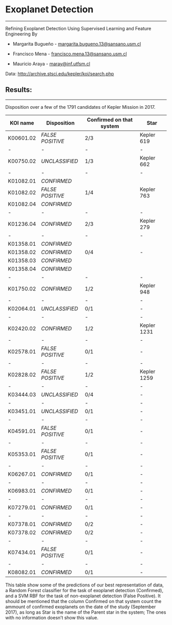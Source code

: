 # Exoplanet Detection
---
Refining Exoplanet Detection Using Supervised Learning and Feature Engineering
By
* Margarita Bugueño - margarita.bugueno.13@sansano.usm.cl

* Francisco Mena - francisco.mena.13@sansano.usm.cl

* Mauricio Araya - maray@inf.utfsm.cl

Data: http://archive.stsci.edu/kepler/koi/search.php

## Results:
---
Disposition over a few of the 1791 candidates of Kepler Mission in 2017.

|**KOI name**|**Disposition**|Confirmed on that system|**Star**|
|-----|-----|-----|-----|
|K00601.02|*FALSE POSITIVE*|2/3|Kepler 619|
|-|-|-|-|
| K00750.02 |*UNCLASSIFIED*| 1/3 | Kepler 662 |
|-|-|-|-|
| K01082.01 |*CONFIRMED*|  |  |
| K01082.02 |*FALSE POSITIVE*| 1/4 | Kepler 763 |
| K01082.04 |*CONFIRMED*|  |  |
|-|-|-|-|
| K01236.04 |*CONFIRMED*| 2/3 | Kepler 279 |
|-|-|-|-| 
| K01358.01 |*CONFIRMED*|  |  |
| K01358.02 |*CONFIRMED*| 0/4 | - |
| K01358.03 |*CONFIRMED*|  |  |
| K01358.04 |*CONFIRMED*|  | |
|-|-|-|-|
| K01750.02 |*CONFIRMED*| 1/2 | Kepler 948 |
|-|-|-|-|
| K02064.01 |*UNCLASSIFIED*| 0/1 | - |
|-|-|-|-|
| K02420.02 |*CONFIRMED*| 1/2 | Kepler 1231 |
|-|-|-|-|
| K02578.01 |*FALSE POSITIVE*| 0/1 | - |
|-|-|-|-|
| K02828.02 |*FALSE POSITIVE*| 1/2 | Kepler 1259 |
|-|-|-|-|
| K03444.03 |*UNCLASSIFIED*| 0/4 | - |
|-|-|-|-|
| K03451.01 |*UNCLASSIFIED*| 0/1 | - |
|-|-|-|-|
| K04591.01 |*FALSE POSITIVE*| 0/1 | - |
|-|-|-|-|
| K05353.01 |*FALSE POSITIVE*| 0/1 | - |
|-|-|-|-|
| K06267.01 |*CONFIRMED*| 0/1 | - |
|-|-|-|-|
| K06983.01 |*CONFIRMED*| 0/1 | - |
|-|-|-|-|
| K07279.01 |*CONFIRMED*| 0/1 | - |
|-|-|-|-|
| K07378.01 |*CONFIRMED*| 0/2 | - |
| K07378.02 |*CONFIRMED*| 0/2 | - |
|-|-|-|-|
| K07434.01 |*FALSE POSITIVE*| 0/1 | - |
|-|-|-|-|
| K08082.01 |*CONFIRMED*| 0/1 | - |

This table show some of the predictions of our best representation of data, a Random Forest classifier for the task of exoplanet detection (Confirmed), and a SVM RBF for the task of non-exoplanet detection (False Positive). It should be mentioned that the column Confirmed on that system count the ammount of confirmed exoplanets on the date of the study (September 2017), as long as Star is the name of the Parent star in the system; The ones with no information doesn’t show this value.
